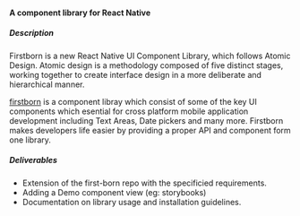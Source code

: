 #### A component library for React Native

##### Description

Firstborn is a new React Native UI Component Library, which follows Atomic Design. Atomic design is a methodology composed of five distinct stages, working together to create interface design in a more deliberate and hierarchical manner.

[firstborn](https://github.com/99x/first-born) is a component libray which consist of some of the key UI components which esential for cross platform mobile application development including Text Areas, Date pickers and many more. Firstborn makes developers life easier by providing a proper API and component form one library.

##### Deliverables

- Extension of the first-born repo with the specificied requirements.
- Adding a Demo component view (eg: storybooks)
- Documentation on library usage and installation guidelines.
